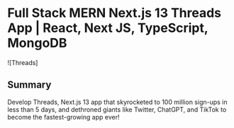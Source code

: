 # Full Stack MERN Next.js 13 Threads App | React, Next JS, TypeScript, MongoDB
![Threads]

## Summary
Develop Threads, Next.js 13 app that skyrocketed to 100 million sign-ups in less than 5 days, and dethroned giants like Twitter, ChatGPT, and TikTok to become the fastest-growing app ever!


